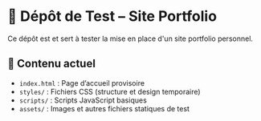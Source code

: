 # 🧪 Dépôt de Test – Site Portfolio

Ce dépôt est et sert à tester la mise en place d'un site portfolio personnel.

## 📁 Contenu actuel

* `index.html` : Page d’accueil provisoire
* `styles/` : Fichiers CSS (structure et design temporaire)
* `scripts/` : Scripts JavaScript basiques
* `assets/` : Images et autres fichiers statiques de test

